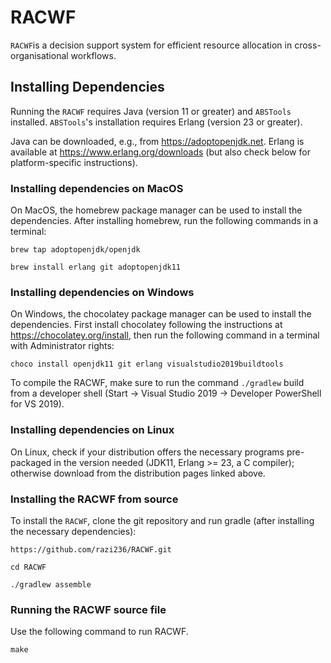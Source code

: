 RACWF
=========
`RACWF`is a decision support system for efficient resource allocation in cross-organisational workflows.


## **Installing Dependencies**

Running the `RACWF` requires Java (version 11 or greater) and `ABSTools` installed. `ABSTools`'s installation requires Erlang (version 23 or greater).

Java can be downloaded, e.g., from https://adoptopenjdk.net. Erlang is available at https://www.erlang.org/downloads (but also check below for platform-specific instructions).

### **Installing dependencies on MacOS**

On MacOS, the homebrew package manager can be used to install the dependencies. After installing homebrew, run the following commands in a terminal:

`brew tap adoptopenjdk/openjdk`

`brew install erlang git adoptopenjdk11`

### Installing dependencies on Windows

On Windows, the chocolatey package manager can be used to install the dependencies. First install chocolatey following the instructions at https://chocolatey.org/install, then run the following command in a terminal with Administrator rights:

`choco install openjdk11 git erlang visualstudio2019buildtools`

To compile the RACWF, make sure to run the command `./gradlew` build from a developer shell (Start -> Visual Studio 2019 -> Developer PowerShell for VS 2019).

### Installing dependencies on Linux

On Linux, check if your distribution offers the necessary programs pre-packaged in the version needed (JDK11, Erlang >= 23, a C compiler); otherwise download from the distribution pages linked above.

### Installing the RACWF from source

To install the `RACWF`, clone the git repository and run gradle (after installing the necessary dependencies):

`https://github.com/razi236/RACWF.git`

`cd RACWF`

`./gradlew assemble`


### Running the RACWF source file

Use the following command to run RACWF.

`make`
